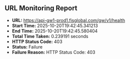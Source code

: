 ## URL Monitoring Report

- **URL:** https://api-gw1-prod1.fisglobal.com/gw/v1/health
- **Start Time:** 2025-10-20T19:42:45.341213
- **End Time:** 2025-10-20T19:42:45.580404
- **Total Time Taken:** 0.239191 seconds
- **HTTP Status Code:** 403
- **Status:** Failure
- **Failure Reason:** HTTP Status Code: 403

